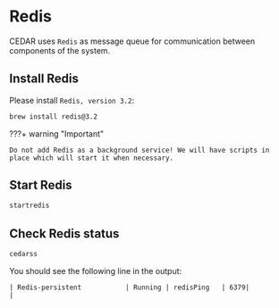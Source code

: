 # Redis
CEDAR uses `Redis` as message queue for communication between components of the system.

## Install Redis

Please install `Redis, version 3.2`:

```sh
brew install redis@3.2
```
    
???+ warning "Important"

    Do not add Redis as a background service! We will have scripts in place which will start it when necessary.

## Start Redis
```sh
startredis
```

## Check Redis status
```sh
cedarss
```

You should see the following line in the output:
```
| Redis-persistent           | Running | redisPing   | 6379|                   |
```
